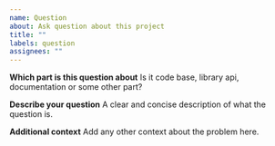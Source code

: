 ```yaml
---
name: Question
about: Ask question about this project
title: ""
labels: question
assignees: ""
---
```


**Which part is this question about**
Is it code base, library api, documentation or some other part?

**Describe your question**
A clear and concise description of what the question is.

**Additional context**
Add any other context about the problem here.
